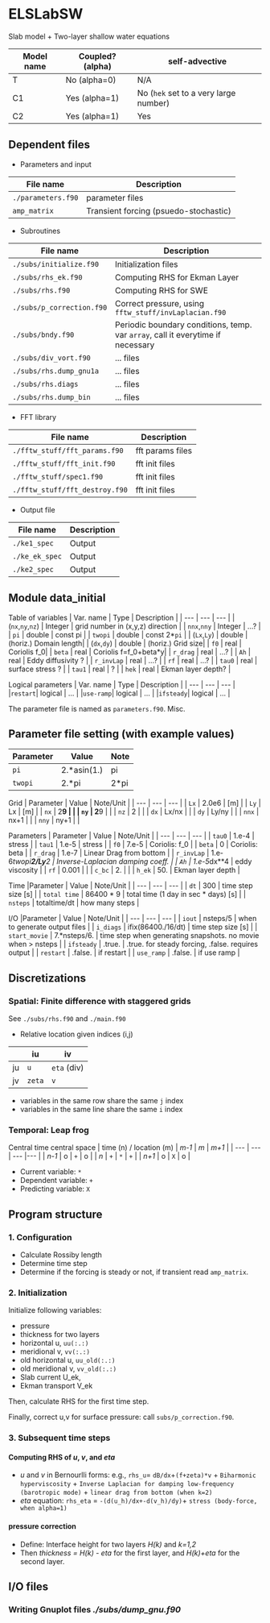 # ELSLabSW
Slab model + Two-layer shallow water equations

| Model name | Coupled? (alpha) | self-advective  |
| --- | --- | --- |
| T | No (alpha=0) | N/A  |
| C1 | Yes (alpha=1) |  No (`hek` set to a very large number)  |
| C2 | Yes (alpha=1) | Yes  |

## Dependent files
- Parameters and input

| File  name | Description | 
| --- | --- |
| `./parameters.f90` | parameter files |
| `amp_matrix` | Transient forcing (psuedo-stochastic)  |

- Subroutines

| File  name | Description | 
| --- | --- |
| `./subs/initialize.f90` | Initialization files | 
| `./subs/rhs_ek.f90` | Computing RHS for Ekman Layer | 
| `./subs/rhs.f90` | Computing RHS for SWE | 
| `./subs/p_correction.f90` | Correct pressure, using `fftw_stuff/invLaplacian.f90` | 
| `./subs/bndy.f90` | Periodic boundary conditions, temp. var `array`, call it everytime if necessary| 
| `./subs/div_vort.f90` | ... files | 
| `./subs/rhs.dump_gnu1a` | ... files | 
| `./subs/rhs.diags` | ... files | 
| `./subs/rhs.dump_bin` | ... files | 

- FFT library

| File  name | Description | 
| --- | --- |
| `./fftw_stuff/fft_params.f90` | fft params files | 
| `./fftw_stuff/fft_init.f90` | fft init files | 
| `./fftw_stuff/spec1.f90` | fft init files | 
| `./fftw_stuff/fft_destroy.f90` | fft init files | 

- Output file

| File name  | Description | 
| --- | --- | 
| `./ke1_spec` | Output | 
| `./ke_ek_spec` | Output | 
| `./ke2_spec` | Output | 

## Module data_initial
Table of variables
| Var. name | Type | Description |
| --- | --- | --- |
| (`nx`,`ny`,`nz`) | Integer |  grid number in (x,y,z) direction |
| `nnx`,`nny` | Integer |  ...? |
| `pi` | double |  const pi |
| `twopi` | double |  const 2*`pi` |
| (`Lx`,`Ly`) | double |  (horiz.) Domain length|
| (`dx`,`dy`) | double |  (horiz.) Grid size|
| `f0` | real |  Coriolis f_0|
| `beta` | real |  Coriolis f=f_0+beta*y|
| `r_drag` | real |  ...? |
| `Ah` | real |  Eddy diffusivity ? |
| `r_invLap` | real |   ...? |
| `rf` | real |   ...? |
| `tau0` | real |   surface stress ? |
| `tau1` | real |    ? |
| `hek` | real |    Ekman layer depth? |

Logical parameters
| Var. name | Type | Description |
| --- | --- | --- |
|`restart`| logical |  ... |
|`use-ramp`| logical |  ... |
|`ifsteady`| logical |  ... |

The parameter file is named as `parameters.f90`.
Misc.
## Parameter file setting (with example values)
| Parameter |  Value |  Note  | 
| --- | --- | --- | 
| `pi` | 2.*asin(1.) | pi | 
| `twopi` | 2.*pi | 2*pi |

Grid
| Parameter |  Value |  Note/Unit  | 
| --- | --- | --- | 
| `Lx` | 2.0e6 | [m] | 
| `Ly` | Lx | [m] | 
| `nx` | 2**9 |  | 
| `ny` | 2**9  |  | 
| `nz` | 2 |  | 
| `dx` | Lx/nx |  | 
| `dy` | Ly/ny |  | 
| `nnx` | nx+1 |  | 
| `nny` | ny+1 |  | 

Parameters
| Parameter |  Value |  Note/Unit  | 
| --- | --- | --- | 
| `tau0` |  1.e-4 |  stress  | 
| `tau1` |  1.e-5 |  stress  | 
| `f0` |  7.e-5 |  Coriolis: f_0  | 
| `beta` |  0 |  Coriolis: beta  | 
| `r_drag` |  1.e-7 |  Linear Drag from bottom  | 
| `r_invLap` |  1.e-6*twopi**2/Ly**2 |  Inverse-Laplacian damping coeff.  | 
| `Ah` |  1.e-5*dx**4 |  eddy viscosity  | 
| `rf` |  0.001 |    | 
| `c_bc` |  2. |    | 
| `h_ek` |  50. |  Ekman layer depth   | 

Time
|Parameter |  Value |  Note/Unit  | 
| --- | --- | --- | 
| `dt` |  300 |  time step size [s]  | 
| `total time` |  86400 * 9 |  total time (1 day in sec * days) [s]  | 
| ` nsteps` |  totaltime/dt |  how many steps  | 

I/O
|Parameter |  Value |  Note/Unit  | 
| --- | --- | --- | 
| `iout` |  nsteps/5 |  when to generate output files | 
| `i_diags` |  ifix(86400./16/dt) |  time step size [s]  | 
| `start_movie` |  7.*nsteps/6. |  time step when generating snapshots. no movie when > nsteps  | 
| `ifsteady` |  .true. |  .true. for steady forcing, .false. requires output  | 
| `restart` |  .false. |  if restart  | 
| `use_ramp` |  .false. |  if use ramp  | 


## Discretizations
### Spatial: Finite difference with staggered grids
See `./subs/rhs.f90` and `./main.f90`

* Relative location given indices (i,j)

|   | iu | iv | 
| --- | --- |  --- | 
| ju | `u`| `eta` (div)|
| jv |  `zeta` | `v` |

- variables in the same row share the same `j` index
- variables in the same line share the same `i` index


### Temporal: Leap frog
Central time central space
| time (n) / location (m) | *m-1* | *m* | *m+1* |
| --- | --- | --- |--- |
| *n-1* | o |  `+` |  o |
|  *n*  | `+` |  `*` |  `+` |
| *n+1* | o |  `X` |  o |

- Current variable: `*`
- Dependent variable: `+`
- Predicting variable: `X`

## Program structure
### 1. Configuration
- Calculate Rossiby length
- Determine time step
- Determine if the forcing is steady or not, if transient read `amp_matrix`.

### 2. Initialization  
Initialize following variables:
* pressure  
* thickness for two layers
* horizontal u, `uu(:.:)`
* meridional v, `vv(:.:)`
* old horizontal u, `uu_old(:.:)`
* old meridional v, `vv_old(:.:)`
* Slab current U_ek,
* Ekman transport V_ek

Then, calculate RHS for the first time step.

Finally, correct u,v for surface pressure: call    `subs/p_correction.f90`.

### 3. Subsequent time steps
#### Computing RHS of *u*, *v*, and *eta*
* *u* and *v* in Bernourlli forms: e.g., `rhs_u`= `dB/dx`+`(f+zeta)*v` + `Biharmonic hyperviscosity` + `Inverse Laplacian for damping low-frequency (barotropic mode)` + `linear drag from bottom (when k=2)` 
* *eta* equation: `rhs_eta` = `-(d(u_h)/dx+-d(v_h)/dy)`+ `stress (body-force, when alpha=1)`

#### pressure correction
- Define: Interface height for two layers *H(k)* and *k=1,2*
- Then *thickness = H(k) - eta* for the first layer, and *H(k)+eta* for the second layer.

## I/O files
### Writing Gnuplot files *./subs/dump_gnu.f90*
